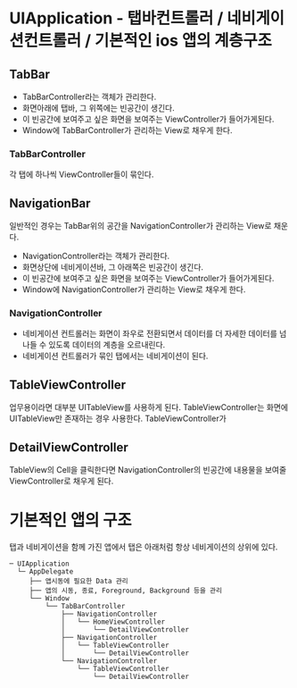 # UIApplication - 탭바컨트롤러 / 네비게이션컨트롤러 / 기본적인 ios 앱의 계층구조

## TabBar 
- TabBarController라는 객체가 관리한다.
- 화면아래에 탭바, 그 위쪽에는 빈공간이 생긴다. 
- 이 빈공간에 보여주고 싶은 화면을 보여주는 ViewController가 들어가게된다. 
- Window에 TabBarController가 관리하는 View로 채우게 한다. 
### TabBarController
각 탭에 하나씩 ViewController들이 묶인다.

## NavigationBar
일반적인 경우는 TabBar위의 공간을 NavigationController가 관리하는 View로 채운다.
- NavigationController라는 객체가 관리한다.
- 화면상단에 네비게이션바, 그 아래쪽은 빈공간이 생긴다. 
- 이 빈공간에 보여주고 싶은 화면을 보여주는 ViewController가 들어가게된다. 
- Window에 NavigationController가 관리하는 View로 채우게 한다.

### NavigationController
- 네비게이션 컨트롤러는 화면이 좌우로 전환되면서 데이터를 더 자세한 데이터를 넘나들 수 있도록 데이터의 계층을 오르내린다.
- 네비게이션 컨트롤러가 묶인 탭에서는 네비게이션이 된다. 

## TableViewController
업무용이라면 대부분 UITableView를 사용하게 된다. TableViewController는 화면에 UITableView만 존재하는 경우 사용한다.  TableViewController가 

## DetailViewController
TableView의 Cell을 클릭한다면 NavigationController의 빈공간에 내용물을 보여줄 ViewController로 채우게 된다.


# 기본적인 앱의 구조
탭과 네비게이션을 함께 가진 앱에서 탭은 아래처럼 항상 네비게이션의 상위에 있다.
```
─ UIApplication
  └─ AppDelegate
     ├── 앱시동에 필요한 Data 관리
     ├── 앱의 시동, 종료, Foreground, Background 등을 관리
     └── Window
         └── TabBarController
             ├── NavigationController
             │   └── HomeViewController
             │       └── DetailViewController
             ├── NavigationController
             │   └── TableViewController
             │       └── DetailViewController
             └── NavigationController
                 └── TableViewController
                     └── DetailViewController
```
